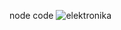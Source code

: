node code
![elektronika](https://user-images.githubusercontent.com/61408245/196879745-489d550b-62b5-44f6-83f9-23ca7fd5b09a.png)
